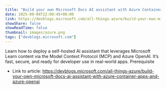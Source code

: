 ```yaml
---
title: "Build your own Microsoft Docs AI assistant with Azure Container Apps and Azure OpenAI"
date: 2025-09-04T22:09:45+00:00
link: https://devblogs.microsoft.com/all-things-azure/build-your-own-microsoft-docs-ai-assistant-with-azure-container-apps-and-azure-openai
showShare: false
showReadTime: false
thumbnail: images/azure.png
tags: ["devblogs.microsoft.com"]
---
```

Learn how to deploy a self-hosted AI assistant that leverages Microsoft Learn content via the Model Context Protocol (MCP) and Azure OpenAI. It’s fast, secure, and ready for developer use in real-world apps. Prerequisite

- Link to article: https://devblogs.microsoft.com/all-things-azure/build-your-own-microsoft-docs-ai-assistant-with-azure-container-apps-and-azure-openai